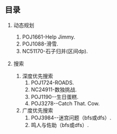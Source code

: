 ## 目录

1. 动态规划  
    1. POJ1661-Help Jimmy.  
    2. POJ1088-滑雪.  
	3. NC51170-石子归并(区间dp).

2. 搜索  
    1. 深度优先搜索  
        1. POJ1724-ROADS.  
        2. NC24911-数独挑战.
		3. POJ1190--生日蛋糕.
		4. POJ3278--Catch That. Cow.
	2. 广度优先搜索
		1. POJ3984--迷宫问题（bfs或dfs）.
		2. 鸣人与佐助（bfs或dfs）.
		